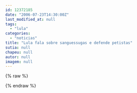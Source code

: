```yaml
---
id: 12372185
date: "2006-07-23T14:30:00Z"
last_modified_at: null
tags:
  - "lula"
categories:
  - "noticias"
title: "Lula fala sobre sanguessugas e defende petistas"
sutia: null
chapeu: null
autor: null
imagem: null
---
```

{% raw %}
<p> </p>
{% endraw %}